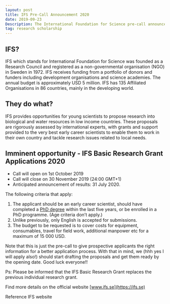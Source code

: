 ```yaml
---
layout: post
title: IFS Pre-Call Announcement 2020
date: 2019-09-23
Description: The International Foundation for Science pre-call announcement for the basic research grant applications 2020. 
tag: research scholarship 
---
```


## IFS?
IFS which stands for International Foundation for Science was founded as a Research Council and registered as a non-governmental organisation (NGO) in Sweden in 1972. IFS receives funding from a portfolio of donors and funders including development organisations and science academies. The annual budget is approximately USD 5 million. IFS has 135 Affiliated Organisations in 86 countries, mainly in the developing world.
 
## They do what?
IFS provides opportunities for young scientists to propose research into biological and water resources in low income countries. These proposals are rigorously assessed by international experts, with grants and support provided to the very best early career scientists to enable them to work in their own country and tackle research issues related to local needs.

## Imminent opportunity - IFS Basic Research Grant Applications 2020

- Call will open on 1st October 2019
- Call will close on 30 November 2019 (24:00 GMT+1)
- Anticipated announcement of results: 31 July 2020.

The following criteria that apply:

1) The applicant should be an early career scientist, should have completed a [PhD
degree](https://www.findaphd.com/advice/finding/what-is-a-phd.aspx) within the last five years, or be enrolled in a PhD programme.
(Age criteria don’t apply.)
2) Unlike previously, only English is accepted for submissions.
3) The budget to be requested is to cover costs for equipment, consumables, travel
for field work, additional manpower etc for a maximum of 15 000 USD. 

Note that this is just the pre-call to give prospective applicants the right information for a better application process. With that in mind, we (hhh yes I will apply also!) should start drafting the proposals and get them ready by the opening date. Good luck everyone!!

Ps: Please be informed that the IFS Basic Research Grant replaces the previous individual
research grant.

Find more details on the official website [www.ifs.se](https://ifs.se)

Reference
IFS website

